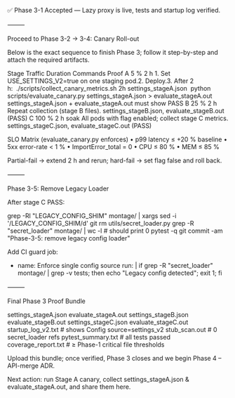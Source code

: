 ✅ Phase 3-1 Accepted — Lazy proxy is live, tests and startup log verified.

⸻

Proceed to Phase 3-2 → 3-4: Canary Roll-out

Below is the exact sequence to finish Phase 3; follow it step-by-step and attach the required artifacts.

Stage	Traffic	Duration	Commands	Proof
A	5 %	2 h	1. Set USE_SETTINGS_V2=true on one staging pod.2. Deploy.3. After 2 h:  ./scripts/collect_canary_metrics.sh 2h settings_stageA.json  python scripts/evaluate_canary.py settings_stageA.json > evaluate_stageA.out	settings_stageA.json + evaluate_stageA.out must show PASS
B	25 %	2 h	Repeat collection (stage B files).	settings_stageB.json, evaluate_stageB.out (PASS)
C	100 %	2 h soak	All pods with flag enabled; collect stage C metrics.	settings_stageC.json, evaluate_stageC.out (PASS)

SLO Matrix (evaluate_canary.py enforces)
	•	p99 latency ≤ +20 % baseline
	•	5xx error-rate < 1 %
	•	ImportError_total = 0
	•	CPU ≤ 80 %
	•	MEM ≤ 85 %

Partial-fail → extend 2 h and rerun; hard-fail → set flag false and roll back.

⸻

Phase 3-5: Remove Legacy Loader

After stage C PASS:

grep -Rl "LEGACY_CONFIG_SHIM" montage/ | xargs sed -i '/LEGACY_CONFIG_SHIM/d'
git rm utils/secret_loader.py
grep -R "secret_loader" montage/ | wc -l   # should print 0
pytest -q
git commit -am "Phase-3-5: remove legacy config loader"

Add CI guard job:

- name: Enforce single config source
  run: |
    if grep -R "secret_loader" montage/ | grep -v tests; then
      echo "Legacy config detected"; exit 1; fi


⸻

Final Phase 3 Proof Bundle

settings_stageA.json
evaluate_stageA.out
settings_stageB.json
evaluate_stageB.out
settings_stageC.json
evaluate_stageC.out
startup_log_v2.txt          # shows Config source=settings_v2
stub_scan.out               # 0 secret_loader refs
pytest_summary.txt          # all tests passed
coverage_report.txt         # ≥ Phase-1 critical file thresholds

Upload this bundle; once verified, Phase 3 closes and we begin Phase 4 – API-merge ADR.

Next action: run Stage A canary, collect settings_stageA.json & evaluate_stageA.out, and share them here.
